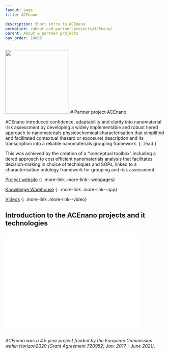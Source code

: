 ```yaml
---
layout: page
title: ACEnano

description: Short intro to ACEnano
permalink: /about-and-partner-projects/ACEnano/
parent: About & partner projects
nav_order: 10003
---
```

<img src="{{ site.baseurl }}/images/logos/acenano.png" width="200" class="image--right" />
#  Partner project ACEnano

ACEnano introduced confidence, adaptability and clarity into nanomaterial risk assessment by developing a widely implementable and robust tiered approach to nanomaterials physicochemical characterisation that simplified and facilitated contextual (hazard or exposure) description and its transcription into a reliable nanomaterials grouping framework. 
{: .lead }

This was achieved by the creation of a “conceptual toolbox” including a tiered approach to cost efficient nanomaterials analysis that facilitates decision-making in choice of techniques and SOPs, linked to a characterisation ontology framework for grouping and risk assessment.

[Project website](https://acenano-project.eu)
{: .more-link .more-link--webpages}

[Knowledge Warehouse](https://acenano.douglasconnect.com/)
{: .more-link .more-link--app}

[Videos](http://www.acenano-project.eu/about-acenano/acenano-related-videos)
{: .more-link .more-link--video}

## Introduction to the ACEnano projects and it technologies

<iframe width="420" height="315" src="//www.youtube.com/embed/CJHkcF9ogTM" frameborder="0" allowfullscreen="allowfullscreen">&nbsp;</iframe>

_ACEnano was a 4.5 year project funded by the European Commission within Horizon2020 (Grant Agreement 720952; Jan. 2017 - June 2021)._
